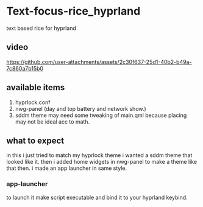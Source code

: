 # Text-focus-rice_hyprland
text based rice for hyprland

## video


https://github.com/user-attachments/assets/2c30f637-25d1-40b2-b49a-7c860a7b15b0

## available items

1. hyprlock.conf
2. nwg-panel (day and top battery and network show.)
3. sddm theme may need some tweaking of main.qml because placing may not be ideal acc to math.

## what to expect
in this i just tried to match my hyprlock theme i wanted a sddm theme that looked like it.
then i added home widgets in nwg-panel to make a theme like that then.
i made an app launcher in same style.

### app-launcher
to launch it make script executable
and bind it to your hyprland keybind.

